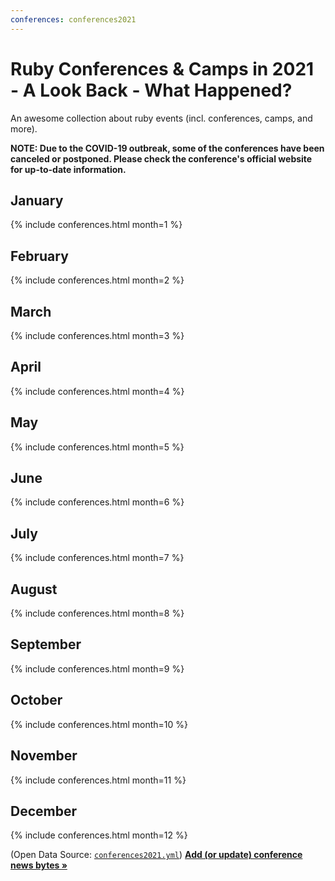 ```yaml
---
conferences: conferences2021
---
```



# Ruby Conferences & Camps in 2021 - A Look Back - What Happened?

<!--
   todo: move to front matter config - why? why not?
   lets you configure in config.yml with defaults/presets!!!!
  -->

An awesome collection about ruby events (incl. conferences, camps, and more).

**NOTE: Due to the COVID-19 outbreak, some of the conferences have been canceled or postponed. Please check the conference's official website for up-to-date information.**


## January

{% include conferences.html month=1 %}

## February

{% include conferences.html month=2 %}

## March

{% include conferences.html month=3 %}

## April

{% include conferences.html month=4 %}

## May

{% include conferences.html month=5 %}

## June

{% include conferences.html month=6 %}

## July

{% include conferences.html month=7 %}

## August

{% include conferences.html month=8 %}

## September

{% include conferences.html month=9 %}

## October

{% include conferences.html month=10 %}

## November

{% include conferences.html month=11 %}

## December

{% include conferences.html month=12 %}



(Open Data Source: [`conferences2021.yml`](https://github.com/planetruby/conferences/blob/master/_data/conferences2021.yml))
[**Add (or update) conference news bytes »**](https://github.com/planetruby/conferences/blob/master/_data/conferences2021.yml)
